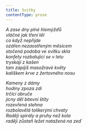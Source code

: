 ```yaml
---
title: Svitky
contentType: prose
---
```


_A zase dny plné hlemýžďů  
vláčné jak tření těl  
co když nepřijde  
ozářen nezaostřeným měsícem  
stočená podoba ve svitku skla  
konfety rozbalující se v letu  
tryskají z kašen  
tam zapíjíš masožravé květy  
kalíškem krve z žertovného nosu_

_Kameny z dámy  
hodiny zpoza zdí  
trčící obruče  
jícny děl bitevní štíty  
rozevřená stehna  
rozbolavělá tolikerými chvaty  
Raději spirály a pruhy než kola  
raději zůstaň ležet natažená na zeď_
